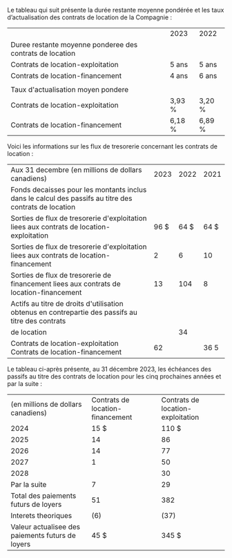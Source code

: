 Le tableau qui suit présente la durée restante moyenne pondérée et les taux d’actualisation des contrats de location de la Compagnie :

<table><tr><td></td><td>2023</td><td>2022</td></tr><tr><td>Duree restante moyenne ponderee des contrats de location</td><td></td><td></td></tr><tr><td>Contrats de location-exploitation</td><td>5 ans</td><td> 5 ans</td></tr><tr><td>Contrats de location-financement</td><td>4 ans</td><td>6 ans</td></tr><tr><td></td><td></td><td></td></tr><tr><td>Taux d&#x27;actualisation moyen pondere</td><td></td><td></td></tr><tr><td>Contrats de location-exploitation</td><td>3,93 %</td><td>3,20 %</td></tr><tr><td>Contrats de location-financement</td><td>6,18 %</td><td>6,89 %</td></tr></table>

Voici les informations sur les flux de tresorerie concernant les contrats de location :

<table><tr><td>Aux 31 decembre (en millions de dollars canadiens)</td><td>2023</td><td>2022</td><td>2021</td></tr><tr><td>Fonds decaisses pour les montants inclus dans le calcul des passifs au titre des contrats de location</td><td></td><td></td><td></td></tr><tr><td>Sorties de flux de tresorerie d&#x27;exploitation liees aux contrats de location-exploitation</td><td>96 $</td><td>64 $</td><td>64 $</td></tr><tr><td>Sorties de flux de tresorerie d&#x27;exploitation liees aux contrats de location-financement</td><td>2</td><td>6</td><td>10</td></tr><tr><td>Sorties de flux de tresorerie de financement liees aux contrats de location-financement</td><td>13</td><td>104</td><td>8</td></tr><tr><td>Actifs au titre de droits d&#x27;utilisation obtenus en contrepartie des passifs au titre des contrats</td><td></td><td></td><td></td></tr><tr><td>de location</td><td></td><td>34</td><td></td></tr><tr><td>Contrats de location-exploitation Contrats de location-financement</td><td>62</td><td></td><td>36 5</td></tr></table>

Le tableau ci-après présente, au 31 décembre 2023, les échéances des passifs au titre des contrats de location pour les cinq prochaines années et par la suite :

<table><tr><td>(en millions de dollars canadiens)</td><td>Contrats de location- financement</td><td>Contrats de location- exploitation</td></tr><tr><td>2024</td><td>15 $</td><td>110 $</td></tr><tr><td>2025</td><td>14</td><td>86</td></tr><tr><td>2026</td><td>14</td><td>77</td></tr><tr><td>2027</td><td>1</td><td>50</td></tr><tr><td>2028</td><td></td><td>30</td></tr><tr><td>Par la suite</td><td>7</td><td>29</td></tr><tr><td>Total des paiements futurs de loyers</td><td>51</td><td>382</td></tr><tr><td>Interets theoriques</td><td>(6)</td><td>(37)</td></tr><tr><td>Valeur actualisee des paiements futurs de loyers</td><td>45 $</td><td>345 $</td></tr></table>